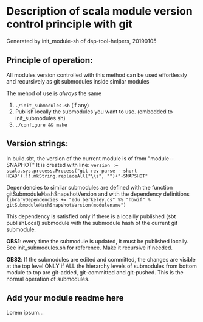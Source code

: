# Description of scala module version control principle with git
Generated by init_module-sh of dsp-tool-helpers, 20190105

## Principle of operation:
All modules version controlled with this method can be used effortlessly 
and recursively as git submodules inside similar modules

The mehod of use is _always_ the same
1. `./init_submodules.sh` (if any)
2. Publish locally the submodules you want to use.
    (embedded to init_submodules.sh)
3. `./configure && make`

## Version strings:
In build.sbt, the version of the current module is of from
"module-<commit-hash>-SNAPHOT"
It is created with line: 
`version := scala.sys.process.Process("git rev-parse --short HEAD").!!.mkString.replaceAll("\\s", "")+"-SNAPSHOT"`

Dependencies to similar submodules are defined with the 
function gitSubmoduleHashSnapshotVersion
and with the dependency definitions
`libraryDependencies += "edu.berkeley.cs" %% "hbwif" % gitSubmoduleHashSnapshotVersion(modulename")`

This dependency is satisfied only if there is a locallly published (sbt publishLocal) submodule 
with the submodule hash of the current git submodule.

**OBS1**: every time the submodule is updated, it must be published locally.
See init_submodules.sh for reference. Make it recursive if needed.

**OBS2**: If the submodules are edited and committed, the changes are visible 
at the top level ONLY if ALL the hierarchy levels of submodules from bottom 
module to top are git-added, git-committed and git-pushed.
This is the normal operation of submodules.

## Add your module readme here
Lorem ipsum...

